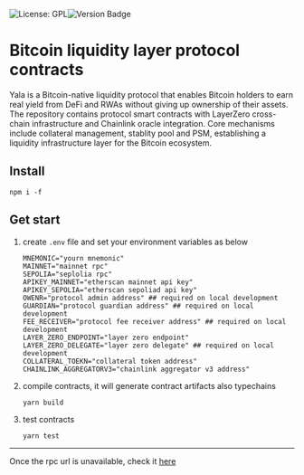 ![License: GPL](https://img.shields.io/badge/license-GPLv3-blue)![Version Badge](https://img.shields.io/badge/version-0.0.1-lightgrey.svg)

# Bitcoin liquidity layer protocol contracts 

Yala is a Bitcoin-native liquidity protocol that enables Bitcoin holders to earn real yield from DeFi and RWAs without giving up ownership of their assets. The repository contains protocol smart contracts with LayerZero cross-chain infrastructure and Chainlink oracle integration.
Core mechanisms include collateral management, stablity pool and PSM, establishing a liquidity infrastructure layer for the Bitcoin ecosystem.

## Install

`npm i -f`

## Get start

1. create `.env` file  and set your environment variables as below

   ```
   MNEMONIC="yourn mnemonic"
   MAINNET="mainnet rpc"
   SEPOLIA="seplolia rpc"
   APIKEY_MAINNET="etherscan mainnet api key"
   APIKEY_SEPOLIA="etherscan sepoliad api key"
   OWENR="protocol admin address" ## required on local development
   GUARDIAN="protocol guardian address" ## required on local development
   FEE_RECEIVER="protocol fee receiver address" ## required on local development
   LAYER_ZERO_ENDPOINT="layer zero endpoint"
   LAYER_ZERO_DELEGATE="layer zero delegate" ## required on local development
   COLLATERAL_TOEKN="collateral token address"
   CHAINLINK_AGGREGATORV3="chainlink aggregator v3 address"
   ```

2. compile contracts, it will generate contract artifacts also typechains

   `yarn build`

3. test contracts

   `yarn test`

---

Once the rpc url is unavailable, check it [here](https://chainlist.org/)
